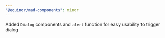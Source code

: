 ```yaml
---
"@equinor/mad-components": minor
---
```


Added `Dialog` components and `alert` function for easy usability to trigger dialog
